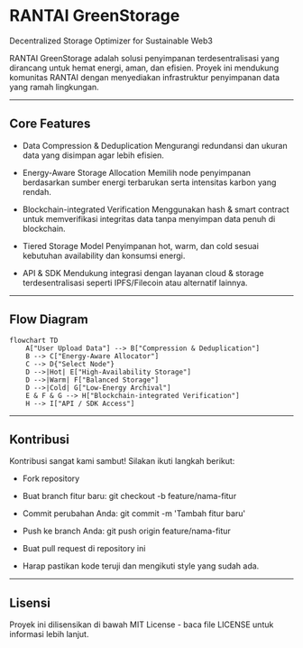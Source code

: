 # RANTAI GreenStorage

Decentralized Storage Optimizer for Sustainable Web3

RANTAI GreenStorage adalah solusi penyimpanan terdesentralisasi yang dirancang untuk hemat energi, aman, dan efisien.
Proyek ini mendukung komunitas RANTAI dengan menyediakan infrastruktur penyimpanan data yang ramah lingkungan.

---

## Core Features

- Data Compression & Deduplication
Mengurangi redundansi dan ukuran data yang disimpan agar lebih efisien.

- Energy-Aware Storage Allocation
Memilih node penyimpanan berdasarkan sumber energi terbarukan serta intensitas karbon yang rendah.

- Blockchain-integrated Verification
Menggunakan hash & smart contract untuk memverifikasi integritas data tanpa menyimpan data penuh di blockchain.

- Tiered Storage Model
Penyimpanan hot, warm, dan cold sesuai kebutuhan availability dan konsumsi energi.

- API & SDK
Mendukung integrasi dengan layanan cloud & storage terdesentralisasi seperti IPFS/Filecoin atau alternatif lainnya.

---

## Flow Diagram

```mermaid
flowchart TD
    A["User Upload Data"] --> B["Compression & Deduplication"]
    B --> C["Energy-Aware Allocator"]
    C --> D{"Select Node"}
    D -->|Hot| E["High-Availability Storage"]
    D -->|Warm| F["Balanced Storage"]
    D -->|Cold| G["Low-Energy Archival"]
    E & F & G --> H["Blockchain-integrated Verification"]
    H --> I["API / SDK Access"]
```

---

## Kontribusi

Kontribusi sangat kami sambut! Silakan ikuti langkah berikut:

- Fork repository

- Buat branch fitur baru: git checkout -b feature/nama-fitur

- Commit perubahan Anda: git commit -m 'Tambah fitur baru'

- Push ke branch Anda: git push origin feature/nama-fitur

- Buat pull request di repository ini

- Harap pastikan kode teruji dan mengikuti style yang sudah ada.

---

## Lisensi

Proyek ini dilisensikan di bawah MIT License - baca file LICENSE untuk informasi lebih lanjut.
